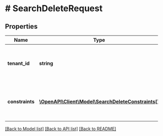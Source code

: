 # # SearchDeleteRequest


## Properties 


Name | Type | Description | Notes
------------ | ------------- | ------------- | -------------
**tenant_id**| **string** | tenant_id for which remove costraints [#DOCGENBUG REQUIRED FIELD]  | [optional]
**constraints**| [**\OpenAPI\Client\Model\SearchDeleteConstraints[]**](SearchDeleteConstraints.md) | constraints to remove (index name) [#DOCGENBUG REQUIRED FIELD]  | [optional]


[[Back to Model list]](../../README.md#models) [[Back to API list]](../../README.md#endpoints) [[Back to README]](../../README.md)

